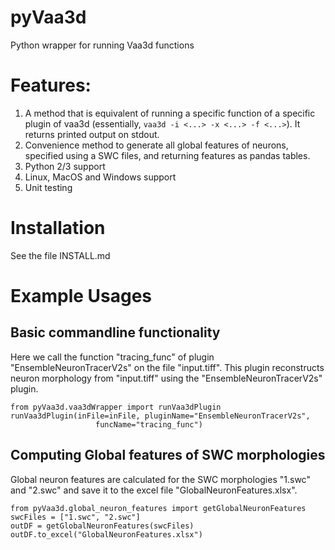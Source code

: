 # pyVaa3d
Python wrapper for running Vaa3d functions

# Features:
1. A method that is equivalent of running a specific function of a specific plugin of vaa3d (essentially, `vaa3d -i <...> -x <...> -f <...>`). It returns printed output on stdout.
2. Convenience method to generate all global features of neurons, specified using a SWC files, and returning features as pandas tables.
3. Python 2/3 support
4. Linux, MacOS and Windows support 
5. Unit testing

# Installation
See the file INSTALL.md

# Example Usages

## Basic commandline functionality
Here we call the function "tracing_func" of plugin "EnsembleNeuronTracerV2s" on the file "input.tiff". This plugin reconstructs neuron morphology from "input.tiff" using the "EnsembleNeuronTracerV2s" plugin.

```
from pyVaa3d.vaa3dWrapper import runVaa3dPlugin
runVaa3dPlugin(inFile=inFile, pluginName="EnsembleNeuronTracerV2s",
                   funcName="tracing_func")
```

## Computing Global features of SWC morphologies

Global neuron features are calculated for the SWC morphologies "1.swc" and "2.swc" and save it to the excel file "GlobalNeuronFeatures.xlsx".
```
from pyVaa3d.global_neuron_features import getGlobalNeuronFeatures
swcFiles = ["1.swc", "2.swc"]
outDF = getGlobalNeuronFeatures(swcFiles)
outDF.to_excel("GlobalNeuronFeatures.xlsx") 
```                   
        